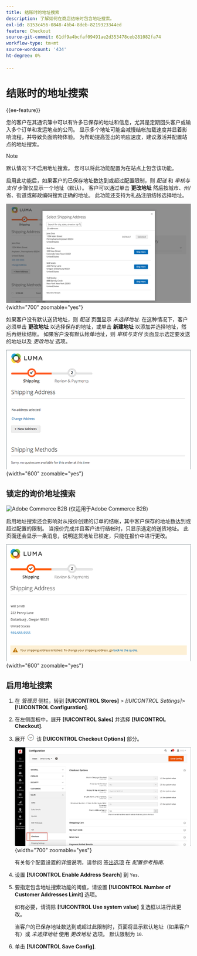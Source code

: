 ```yaml
---
title: 结账时的地址搜索
description: 了解如何在商店结帐时包含地址搜索。
exl-id: 8153c456-0848-4bb4-8deb-8219323344ed
feature: Checkout
source-git-commit: 61df9a4bcfaf09491ae2d353478ceb281082fa74
workflow-type: tm+mt
source-wordcount: '434'
ht-degree: 0%

---
```


# 结账时的地址搜索

{{ee-feature}}

您的客户在其通讯簿中可以有许多已保存的地址和信息，尤其是定期回头客户或输入多个订单和发运地点的公司。 显示多个地址可能会减慢结帐加载速度并显着影响流程，并导致负面购物体验。 为帮助提高签出的响应速度，建议激活并配置站点的地址搜索。

>[!NOTE]
>
>默认情况下不启用地址搜索。 您可以将此功能配置为在站点上包含该功能。

启用此功能后，如果客户的已保存地址数达到或超过配置限制，则 _配送_ 和 _审核与支付_ 步骤仅显示一个地址（默认）。 客户可以通过单击 **更改地址** 然后按城市、州/省、街道或邮政编码搜索正确的地址。 此功能还支持为礼品注册结帐选择地址。

![显示已保存配送地址的结帐](./assets/storefront-checkout-address-search.png){width="700" zoomable="yes"}

如果客户没有默认送货地址，则 _配送_ 页面显示 _未选择地址_. 在这种情况下，客户必须单击 **更改地址** 以选择保存的地址，或单击 **新建地址** 以添加并选择地址，然后再继续结帐。 如果客户没有默认帐单地址，则 _审核与支付_ 页面显示选定要发送的地址以及 _更改地址_ 选项。

![签出时没有选择邮件的地址](./assets/storefront-checkout-address-search-no-default.png){width="600" zoomable="yes"}

## 锁定的询价地址搜索

![Adobe Commerce B2B](../assets/b2b.svg) (仅适用于Adobe Commerce B2B)

启用地址搜索还会影响对从报价创建的订单的结帐，其中客户保存的地址数达到或超过配置的限制。 当报价完成并且客户进行结帐时，只显示选定的送货地址。 此页面还会显示一条消息，说明送货地址已锁定，只能在报价中进行更改。

![为报价锁定送货地址](./assets/quote-checkout-shipping-address-locked.png){width="600" zoomable="yes"}

## 启用地址搜索

1. 在 _管理员_ 侧栏，转到 **[!UICONTROL Stores]** > _[!UICONTROL Settings]_>**[!UICONTROL Configuration]**.

1. 在左侧面板中，展开 **[!UICONTROL Sales]** 并选择 **[!UICONTROL Checkout]**.

1. 展开 ![扩展选择器](../assets/icon-display-expand.png) 该 **[!UICONTROL Checkout Options]** 部分。

   ![配置 — 签出选项](./assets/checkout-checkout-options.png){width="700" zoomable="yes"}

   有关每个配置设置的详细说明，请参阅 [签出选项](../configuration-reference/sales/checkout.md#checkout-options) 在 _配置参考指南_.

1. 设置 **[!UICONTROL Enable Address Search]** 到 `Yes`.

1. 要指定包含地址搜索功能的阈值，请设置 **[!UICONTROL Number of Customer Addresses Limit]** 选项。

   如有必要，请清除 **[!UICONTROL Use system value]** 复选框以进行此更改。

   当客户的已保存地址数达到或超过此限制时，页面将显示默认地址（如果客户有）或 _未选择地址_ 使用 _更改地址_ 选项。 默认限制为 `10`.

1. 单击 **[!UICONTROL Save Config]**.
